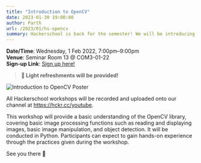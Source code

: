 ```yaml
---
title: "Introduction to OpenCV"
date: 2023-01-30 19:00:00
author: Parth
url: /2023/01/hs-opencv
summary: Hackerschool is back for the semester! We will be introducing the OpenCV library in our first workshop!
---
```


<!--
This workshop has ended; here are links to the materials and recording:

- [Slides](https://github.com/nushackers/hackertools-slides/releases/download/ht-2020-09-22/data-wrangling.pdf)
- [Recording](https://www.youtube.com/watch?v=MyL-RAbPZaY)
-->

**Date/Time**: Wednesday, 1 Feb 2022, 7:00pm&ndash;9:00pm<br />
**Venue**: Seminar Room 13 @ COM3-01-22<br />
**Sign-up Link**: [Sign up here!](https://hckr.cc/hs2223-w4)<br />

> **🥐 Light refreshments will be provided!**

<img src="/img/2023/hs/opencv.jpg" alt="Introduction to OpenCV Poster" /><br />

All Hackerschool workshops will be recorded and uploaded onto our channel at https://hckr.cc/youtube.

This workshop will provide a basic understanding of the OpenCV library, covering basic image processing functions such as reading and displaying images, basic image manipulation, and object detection. It will be conducted in Python. Participants can expect to gain hands-on experience through the practices given during the workshop.

See you there 👋
